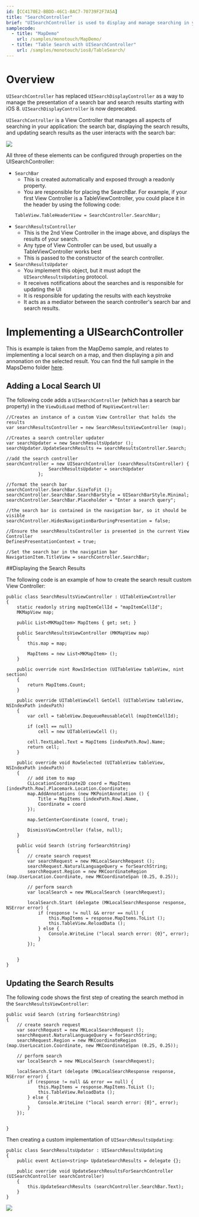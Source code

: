 ```yaml
---
id: [CC4170E2-BBDD-46C1-BAC7-70739F2F7A5A]
title: "SearchController"
brief: "UISearchController is used to display and manage searching in your application"
samplecode:
  - title: "MapDemo" 
    url: /samples/monotouch/MapDemo/
  - title: "Table Search with UISearchController" 
    url: /samples/monotouch/ios8/TableSearch/
---
```


# Overview
`UISearchController` has replaced `UISearchDisplayController` as a way to manage the presentation of a search bar and search results starting with iOS 8. `UISearchDisplayController` is now deprecated.

`UISearchController` is a View Controller that manages all aspects of searching in your application: the search bar, displaying the search results, and updating search results as the user interacts with the search bar:

 ![](Images/SearchController.png)

All three of these elements can be configured through properties on the UISearchController:

* `SearchBar`
	- This is created automatically and exposed through a readonly property.
	- You are responsible for placing the SearchBar. For example, if your first View Controller is a TableViewController, you could place it in the header by using the following code:
	```
	TableView.TableHeaderView = SearchController.SearchBar;
	```
* `SearchResultsController`
	- This is the 2nd View Controller in the image above, and displays the results of your search.
	- Any type of View Controller can be used, but usually a TableViewController works best
	- This is passed to the constructor of the search controller.
* `SearchResultsUpdater`
	- You implement this object, but it must adopt the `UISearchResultsUpdating` protocol.
	- It receives notifications about the searches and is responsible for updating the UI
	- It is responsible for updating the results with each keystroke
	- It acts as a mediator between the search controller's search bar and search results.


# Implementing a UISearchController

This is example is taken from the MapDemo sample, and relates to implementing a local search on a map, and then displaying a pin and annonation on the selected result. You can find the full sample in the MapsDemo folder [here](/samples/monotouch/MapDemo/).

## Adding a Local Search UI

The following code adds a `UISearchController` (which has a search bar property) in the `ViewDidLoad` method of `MapViewController`:


```
//Creates an instance of a custom View Controller that holds the results
var searchResultsController = new SearchResultsViewController (map);

//Creates a search controller updater
var searchUpdater = new SearchResultsUpdator ();
searchUpdater.UpdateSearchResults += searchResultsController.Search;

//add the search controller
searchController = new UISearchController (searchResultsController) {
                SearchResultsUpdater = searchUpdater
            };

//format the search bar
searchController.SearchBar.SizeToFit ();
searchController.SearchBar.SearchBarStyle = UISearchBarStyle.Minimal;
searchController.SearchBar.Placeholder = "Enter a search query";

//the search bar is contained in the navigation bar, so it should be visible
searchController.HidesNavigationBarDuringPresentation = false;

//Ensure the searchResultsController is presented in the current View Controller 
DefinesPresentationContext = true;

//Set the search bar in the navigation bar
NavigationItem.TitleView = searchController.SearchBar;
```

##Displaying the Search Results

The following code is an example of how to create the search result custom View Controller:

```
public class SearchResultsViewController : UITableViewController
{
    static readonly string mapItemCellId = "mapItemCellId";
    MKMapView map;

    public List<MKMapItem> MapItems { get; set; }

    public SearchResultsViewController (MKMapView map)
    {
        this.map = map;

        MapItems = new List<MKMapItem> ();
    }

    public override nint RowsInSection (UITableView tableView, nint section)
    {
        return MapItems.Count;
    }

    public override UITableViewCell GetCell (UITableView tableView, NSIndexPath indexPath)
    {
        var cell = tableView.DequeueReusableCell (mapItemCellId);

        if (cell == null)
            cell = new UITableViewCell ();

        cell.TextLabel.Text = MapItems [indexPath.Row].Name;
        return cell;
    }

    public override void RowSelected (UITableView tableView, NSIndexPath indexPath)
    {
        // add item to map
        CLLocationCoordinate2D coord = MapItems [indexPath.Row].Placemark.Location.Coordinate;
        map.AddAnnotations (new MKPointAnnotation () {
            Title = MapItems [indexPath.Row].Name,
            Coordinate = coord
        });

        map.SetCenterCoordinate (coord, true);

        DismissViewController (false, null);
    }

    public void Search (string forSearchString)
    {
        // create search request
        var searchRequest = new MKLocalSearchRequest ();
        searchRequest.NaturalLanguageQuery = forSearchString;
        searchRequest.Region = new MKCoordinateRegion (map.UserLocation.Coordinate, new MKCoordinateSpan (0.25, 0.25));

        // perform search
        var localSearch = new MKLocalSearch (searchRequest);

        localSearch.Start (delegate (MKLocalSearchResponse response, NSError error) {
            if (response != null && error == null) {
                this.MapItems = response.MapItems.ToList ();
                this.TableView.ReloadData ();
            } else {
                Console.WriteLine ("local search error: {0}", error);
            }
        });


    }
}
```

## Updating the Search Results

The following code shows the first step of creating the search method in the `SearchResultsViewController`:

```
public void Search (string forSearchString)
{
    // create search request
    var searchRequest = new MKLocalSearchRequest ();
    searchRequest.NaturalLanguageQuery = forSearchString;
    searchRequest.Region = new MKCoordinateRegion (map.UserLocation.Coordinate, new MKCoordinateSpan (0.25, 0.25));

    // perform search
    var localSearch = new MKLocalSearch (searchRequest);

    localSearch.Start (delegate (MKLocalSearchResponse response, NSError error) {
        if (response != null && error == null) {
            this.MapItems = response.MapItems.ToList ();
            this.TableView.ReloadData ();
        } else {
            Console.WriteLine ("local search error: {0}", error);
        }
    });


}
```

Then creating a custom implementation of `UISearchResultsUpdating`:

```
public class SearchResultsUpdator : UISearchResultsUpdating
{
    public event Action<string> UpdateSearchResults = delegate {};

    public override void UpdateSearchResultsForSearchController (UISearchController searchController)
    {
        this.UpdateSearchResults (searchController.SearchBar.Text);
    }
}
```

 ![](Images/SearchResults.png)


